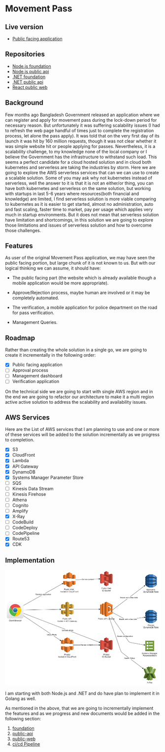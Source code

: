 # Movement Pass

## Live version

* [Public facing application](https://movement-pass.com)

## Repositories

* [Node.js foundation](https://github.com/movement-pass/node-foundation)
* [Node.js public api](https://github.com/movement-pass/node-public-api)
* [.NET foundation](https://github.com/movement-pass/dotnet-foundation)
* [.NET public api](https://github.com/movement-pass/dotnet-public-api)
* [React public web](https://github.com/movement-pass/react-public-web)

## Background

Few months ago Bangladesh Government released an application where we can register and apply for movement pass during
the lock-down period for necessary reason. But unfortunately it was suffering scalability issues (I had to refresh the
web page handful of times just to complete the registration process, let alone the pass apply). It was told that on the
very first day of its launch it was hit by 160 million requests, though it was not clear whether it was simple website
hit or people applying for passes. Nevertheless, it is a scalability challenge, to my knowledge none of the local
company or I believe the Government has the infrastructure to withstand such load. This seems a perfect candidate for a
cloud hosted solution and in cloud both kubernetes and serverless are taking the industries by storm. Here we are going
to explore the AWS serverless services that can we can use to create a scalable solution. Some of you may ask why not
kubernetes instead of serverless, well the answer to it is that it is not an either/or thing, you can have both
kubernetes and serverless on the same solution, but working with startups in last 5-6 years where resources(both
financial and knowledge) are limited, I find serverless solution is more viable comparing to kubernetes as it is easier
to get started, almost no administration, auto and fast scaling, faster time to market, pay per usage which applies very
much in startup environments. But it does not mean that serverless solution have limitation and shortcomings, in this
solution we are going to explore those limitations and issues of serverless solution and how to overcome those
challenges.

## Features

As user of the original Movement Pass application, we may have seen the public facing portion, but large chunk of it is
not known to us. But with our logical thinking we can assume, it should have:

* The public facing part (the website which is already available though a mobile application would be more appropriate).

* Approve/Rejection process, maybe human are involved or it may be completely automated.

* The verification, a mobile application for police department on the road for pass verification.

* Management Queries.

## Roadmap

Rather than creating the whole solution in a single go, we are going to create it incrementally in the following order:

- [x] Public facing application
- [ ] Approval process
- [ ] Management dashboard
- [ ] Verification application

On the technical side we are going to start with single AWS region and in the end we are going to refactor our
architecture to make it a multi region active active solution to address the scalability and availability issues.

## AWS Services

Here are the List of AWS services that I am planning to use and one or more of these services will be added to the
solution incrementally as we progress to completion.

- [x] S3
- [x] CloudFront
- [x] Lambda
- [x] API Gateway
- [x] DynamoDB
- [x] Systems Manager Parameter Store
- [ ] SQS
- [ ] Kinesis Data Stream
- [ ] Kinesis Firehose
- [ ] Athena
- [ ] Cognito
- [ ] Amplify
- [x] X-Ray
- [ ] CodeBuild
- [ ] CodeDeploy
- [ ] CodePipeline
- [x] Route53
- [x] CDK

## Implementation

![Current snapshot](media/movement-pass-v1.png)

I am starting with both Node.js and .NET and do have plan to implement it in Golang as well.

As mentioned in the above, that we are going to incrementally implement the features and as we progress and new
documents would be added in the following section:

1. [foundation](/foundation.md)
2. [public-api](/public-api.md)
3. [public-web](/public-web.md)
4. [ci/cd Pipeline](/ci-cd-pipeline.md)
